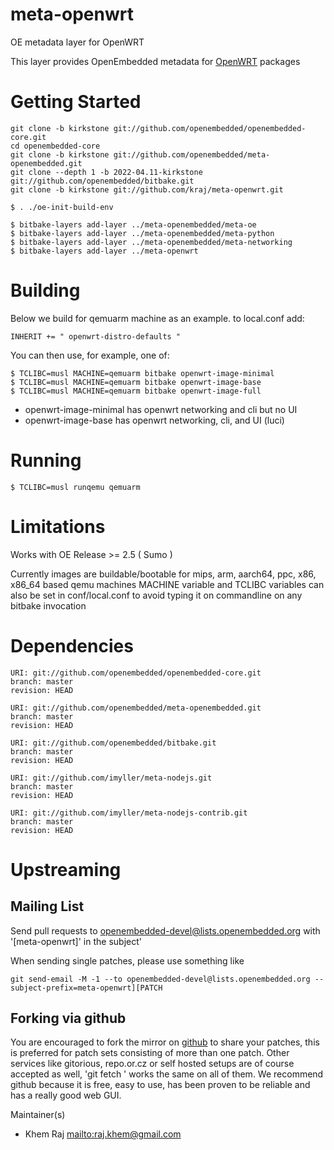 # meta-openwrt
OE metadata layer for OpenWRT

This layer provides OpenEmbedded metadata for [OpenWRT](http://www.openwrt.org/) packages

# Getting Started

```shell
git clone -b kirkstone git://github.com/openembedded/openembedded-core.git
cd openembedded-core
git clone -b kirkstone git://github.com/openembedded/meta-openembedded.git
git clone --depth 1 -b 2022-04.11-kirkstone git://github.com/openembedded/bitbake.git
git clone -b kirkstone git://github.com/kraj/meta-openwrt.git

$ . ./oe-init-build-env

$ bitbake-layers add-layer ../meta-openembedded/meta-oe
$ bitbake-layers add-layer ../meta-openembedded/meta-python
$ bitbake-layers add-layer ../meta-openembedded/meta-networking
$ bitbake-layers add-layer ../meta-openwrt
```

# Building

Below we build for qemuarm machine as an example.
to local.conf add:

```
INHERIT += " openwrt-distro-defaults "
```

You can then use, for example, one of:

```shell
$ TCLIBC=musl MACHINE=qemuarm bitbake openwrt-image-minimal
$ TCLIBC=musl MACHINE=qemuarm bitbake openwrt-image-base
$ TCLIBC=musl MACHINE=qemuarm bitbake openwrt-image-full

```

* openwrt-image-minimal has openwrt networking and cli but no UI
* openwrt-image-base has openwrt networking, cli, and UI (luci)

# Running

```shell
$ TCLIBC=musl runqemu qemuarm
```

# Limitations

Works with OE Release >= 2.5 ( Sumo )

Currently images are buildable/bootable for mips, arm, aarch64, ppc, x86, x86_64
based qemu machines
MACHINE variable and TCLIBC variables can also be set in conf/local.conf
to avoid typing it on commandline on any bitbake invocation

# Dependencies

```
URI: git://github.com/openembedded/openembedded-core.git
branch: master
revision: HEAD

URI: git://github.com/openembedded/meta-openembedded.git
branch: master
revision: HEAD

URI: git://github.com/openembedded/bitbake.git
branch: master
revision: HEAD

URI: git://github.com/imyller/meta-nodejs.git
branch: master
revision: HEAD

URI: git://github.com/imyller/meta-nodejs-contrib.git
branch: master
revision: HEAD
```

# Upstreaming

## Mailing List
Send pull requests to openembedded-devel@lists.openembedded.org with '[meta-openwrt]' in the subject'

When sending single patches, please use something like

```shell
git send-email -M -1 --to openembedded-devel@lists.openembedded.org --subject-prefix=meta-openwrt][PATCH
```
## Forking via github

You are encouraged to fork the mirror on [github](https://github.com/kraj/meta-openwrt/)
to share your patches, this is preferred for patch sets consisting of more than
one patch. Other services like gitorious, repo.or.cz or self hosted setups are
of course accepted as well, 'git fetch <remote>' works the same on all of them.
We recommend github because it is free, easy to use, has been proven to be reliable
and has a really good web GUI.

Maintainer(s)

* Khem Raj <mailto:raj.khem@gmail.com>
